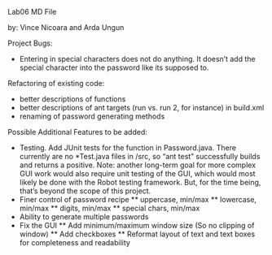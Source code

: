 Lab06 MD File

by: Vince Nicoara and Arda Ungun

Project Bugs:
* Entering in special characters does not do anything. It doesn’t add the special character into the password like its supposed to.

Refactoring of existing code:
* better descriptions of functions
* better descriptions of ant targets (run vs. run 2, for instance) in build.xml
* renaming of password generating methods

Possible Additional Features to be added:
* Testing. Add JUnit tests for the function in Password.java. There currently are no *Test.java files in /src, so “ant test” successfully builds 	and returns a positive. 
	Note: another long-term goal for more complex GUI work would also require unit testing of the GUI, which would most likely be done with the Robot testing framework. But, for the time being, that’s beyond the scope of this project.
* Finer control of password recipe
** uppercase, min/max
** lowercase, min/max
** digits, min/max
** special chars, min/max
* Ability to generate multiple passwords
* Fix the GUI
** Add minimum/maximum window size (So no clipping of window)
** Add checkboxes 
** Reformat layout of text and text boxes for completeness and readability

